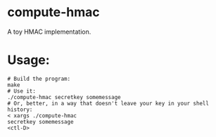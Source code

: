 compute-hmac
============

A toy HMAC implementation.


# Usage:

    # Build the program:
    make
    # Use it:
    ./compute-hmac secretkey somemessage
    # Or, better, in a way that doesn't leave your key in your shell history:
    < xargs ./compute-hmac
    secretkey somemessage
    <ctl-D>

